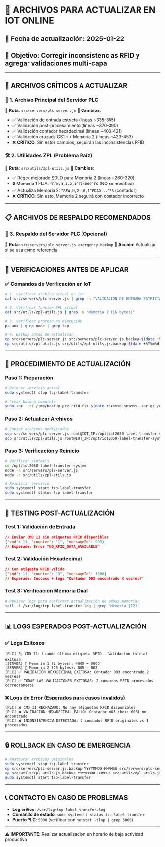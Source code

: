 # 🚀 ARCHIVOS PARA ACTUALIZAR EN IOT ONLINE

## 📅 **Fecha de actualización**: 2025-01-22
## 🎯 **Objetivo**: Corregir inconsistencias RFID y agregar validaciones multi-capa

---

## 📁 **ARCHIVOS CRÍTICOS A ACTUALIZAR**

### 🔧 **1. Archivo Principal del Servidor PLC**
**📂 Ruta**: `src/servers/plc-server.js`
**🔄 Cambios**:
- ✅ Validación de entrada estricta (líneas ~335-355)
- ✅ Validación post-procesamiento (líneas ~370-390)  
- ✅ Validación contador hexadecimal (líneas ~403-421)
- ✅ Validación cruzada GS1 ↔ Memoria 2 (líneas ~423-453)
- ❌ **CRÍTICO**: Sin estos cambios, seguirán las inconsistencias RFID

### 🛠️ **2. Utilidades ZPL (Problema Raíz)**
**📂 Ruta**: `src/utils/zpl-utils.js`
**🔄 Cambios**:
- ✅ Regex mejorado SOLO para Memoria 2 (líneas ~260-320)
- 🔒 Memoria 1 FIJA: `^RFW,H,1,2,1^FD4000^FS` (NO se modifica)
- ✅ Actualiza Memoria 2: `^RFW,H,2,16,1^FDAD...^FS` (contador)
- ❌ **CRÍTICO**: Sin esto, Memoria 2 seguirá con contador incorrecto

---

## 📋 **ARCHIVOS DE RESPALDO RECOMENDADOS**

### 🔄 **3. Respaldo del Servidor PLC (Opcional)**
**📂 Ruta**: `src/servers/plc-server.js.emergency-backup`
**🔄 Acción**: Actualizar si se usa como referencia

---

## 🚨 **VERIFICACIONES ANTES DE APLICAR**

### ✅ **Comandos de Verificación en IoT**

```bash
# 1. Verificar archivo actual en IoT
cat src/servers/plc-server.js | grep -n "VALIDACIÓN DE ENTRADA ESTRICTA"

# 2. Verificar función ZPL actual
cat src/utils/zpl-utils.js | grep -n "Memoria 2 (16 bytes)"

# 3. Verificar proceso en ejecución
ps aux | grep node | grep tcp

# 4. Backup antes de actualizar
cp src/servers/plc-server.js src/servers/plc-server.js.backup-$(date +%Y%m%d-%H%M%S)
cp src/utils/zpl-utils.js src/utils/zpl-utils.js.backup-$(date +%Y%m%d-%H%M%S)
```

---

## 🔧 **PROCEDIMIENTO DE ACTUALIZACIÓN**

### **Paso 1: Preparación**
```bash
# Detener servicio actual
sudo systemctl stop tcp-label-transfer

# Crear backup completo
sudo tar -czf /tmp/backup-pre-rfid-fix-$(date +%Y%m%d-%H%M%S).tar.gz /opt/iot2050-label-transfer-system/
```

### **Paso 2: Actualizar Archivos**
```bash
# Copiar archivos modificados
scp src/servers/plc-server.js root@IOT_IP:/opt/iot2050-label-transfer-system/src/servers/
scp src/utils/zpl-utils.js root@IOT_IP:/opt/iot2050-label-transfer-system/src/utils/
```

### **Paso 3: Verificación y Reinicio**
```bash
# Verificar sintaxis
cd /opt/iot2050-label-transfer-system
node -c src/servers/plc-server.js
node -c src/utils/zpl-utils.js

# Reiniciar servicio
sudo systemctl start tcp-label-transfer
sudo systemctl status tcp-label-transfer
```

---

## 🧪 **TESTING POST-ACTUALIZACIÓN**

### **Test 1: Validación de Entrada**
```json
// Enviar CMD 11 sin etiquetas RFID disponibles
{"cmd": 11, "counter": "1", "messageId": 999}
// Esperado: Error "NO_RFID_DATA_AVAILABLE"
```

### **Test 2: Validación Hexadecimal**
```json
// Con etiqueta RFID válida
{"cmd": 11, "counter": "3", "messageId": 1000}
// Esperado: Success + logs "Contador 003 encontrado X vez(es)"
```

### **Test 3: Verificación Memoria Dual**
```bash
# Revisar logs para confirmar actualización de ambas memorias
tail -f /var/log/tcp-label-transfer.log | grep "Memoria [12]"
```

---

## 📊 **LOGS ESPERADOS POST-ACTUALIZACIÓN**

### ✅ **Logs Exitosos**
```
[PLC] 🏷️ CMD 11: Usando última etiqueta RFID - Validación inicial exitosa
[SERVER] 🔧 Memoria 1 (2 bytes): 4000 → 0003
[SERVER] 🔧 Memoria 2 (16 bytes): 005 → 003
[PLC] ✅ VALIDACIÓN HEXADECIMAL EXITOSA: Contador 003 encontrado 2 vez(es)
[PLC] ✅ TODAS LAS VALIDACIONES EXITOSAS: 2 comandos RFID procesados correctamente
```

### ❌ **Logs de Error (Esperados para casos inválidos)**
```
[PLC] ❌ CMD 11 RECHAZADO: No hay etiquetas RFID disponibles
[PLC] ❌ VALIDACIÓN HEXADECIMAL FALLÓ: Contador 003 (hex: 003) no encontrado
[PLC] ❌ INCONSISTENCIA DETECTADA: 2 comandos RFID originales vs 1 procesados
```

---

## 🔒 **ROLLBACK EN CASO DE EMERGENCIA**

```bash
# Restaurar archivos originales
sudo systemctl stop tcp-label-transfer
cp src/servers/plc-server.js.backup-YYYYMMDD-HHMMSS src/servers/plc-server.js
cp src/utils/zpl-utils.js.backup-YYYYMMDD-HHMMSS src/utils/zpl-utils.js
sudo systemctl start tcp-label-transfer
```

---

## 📞 **CONTACTO EN CASO DE PROBLEMAS**

- **Log crítico**: `/var/log/tcp-label-transfer.log`
- **Comando de estado**: `sudo systemctl status tcp-label-transfer`
- **Puerto PLC**: `5000` (verificar con `netstat -tlnp | grep 5000`)

---

**⚠️ IMPORTANTE**: Realizar actualización en horario de baja actividad productiva 
